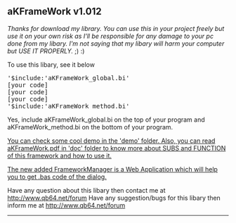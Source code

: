 ## aKFrameWork v1.012

<i>Thanks for download my library. You can use this in your project freely 
but use it on your own risk as I'll be responsible for any damage to
your pc done from my libary. I'm not saying that my libary will harm
your computer but USE IT PROPERLY.</i> ;) :)

To use this libary, see it below
<pre>
'$include:'aKFrameWork_global.bi'
[your code]
[your code]
[your code]
'$include:'aKFrameWork_method.bi'
</pre>
Yes, include aKFrameWork_global.bi on the top of your program and 
aKFrameWork_method.bi on the bottom of your program.

<u>You can check some cool demo in the 'demo' folder. Also, you can 
read aKFrameWork.pdf in 'doc' folder to know more about SUBS and 
FUNCTION of this framework and how to use it. 

The new added FrameworkManager is a Web Application which will help you to get
.bas code of the dialog.</u>

Have any question about this libary then contact me at http://www.qb64.net/forum
Have any suggestion/bugs for this libary then inform me at
http://www.qb64.net/forum

<hr>
